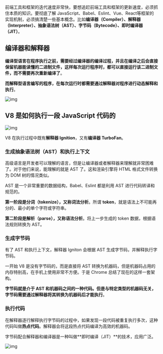 前端工具和框架的迭代速度非常快，要想追赶前端工具和框架的更新速度，必须抓住本质的知识。要彻底了解 JavaScript、Babel、Eslint、Vue、React等框架的实现机制，必须搞清楚一些基本概念。比如**编译器（Compiler）、解释器（Interpreter）、抽象语法树（AST）、字节码（Bytecode）、即时编译器（JIT）**。

## 编译器和解释器

**编译型语言在程序执行之前，需要经过编译器的编译过程，并且在编译之后会直接保留机器能读懂的二进制文件，这样每次运行程序时，都可以直接运行该二进制文件，而不需要再次重新编译了**。

**而解释型语言编写的程序，在每次运行时都需要通过解释器对程序进行动态解释和执行**。

![img](https://static001.geekbang.org/resource/image/4e/81/4e196603ecb78188e99e963e251b9781.png)

## V8 是如何执行一段 JavaScript 代码的

![img](https://static001.geekbang.org/resource/image/1a/ae/1af282bdc4036096c03074da53eb84ae.png)

V8 在执行过程中既有**解释器 Ignition**，又有**编译器 TurboFan**。

### 生成抽象语法树（AST）和执行上下文

高级语言是开发者可以理解的语言，但是让编译器或者解释器来理解就非常困难了。对于他们来说，能理解的就是 AST 了。这和渲染引擎将 HTML 格式文件转换为 DOM 树的情况类似。

AST 是一个非常重要的数据结构，Babel、Eslint 都是利用 AST 进行代码转译和规范的。

**第一阶段是分词（tokenize），又称词法分析**。所谓 **token**，就是语法上不可能再分的、最小的单个字符或字符串。

**第二阶段是解析（parse），又称语法分析**。将上一步生成的 token 数据，根据语法规则转换为 AST。

### 生成字节码

有了 AST 和执行上下文，解释器 Igniton 会根据 AST 生成字节码，并解释执行字节码。

一开始 V8 是没有字节码的，而是直接将 AST 转换为机器码，但是机器码占用的内存特别高，在手机上使用非常不方便。于是 Chrome 总结了现在的这样一套架构。

**字节码就是介于 AST 和机器码之间的一种代码。但是与特定类型的机器码无关，字节码需要通过解释器将其转换为机器码后才能执行**。

### 执行代码

在解释器逐行解释执行字节码的过程中，如果发现一段代码被重复执行多次，这种代码叫做**热点代码**。解释器会将这段热点代码编译为高效的机器码。

字节码配合解释器和编译器是一种叫做**即时编译（JIT）**的技术，应用广泛。

![img](https://static001.geekbang.org/resource/image/66/8a/662413313149f66fe0880113cb6ab98a.png)